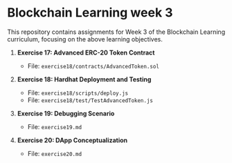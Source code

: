 # Blockchain Learning week 3

This repository contains assignments for Week 3 of the Blockchain Learning curriculum, focusing on the above learning objectives.

1. **Exercise 17: Advanced ERC-20 Token Contract**
    - File: `exercise18/contracts/AdvancedToken.sol`

2. **Exercise 18: Hardhat Deployment and Testing**
    - File: `exercise18/scripts/deploy.js`
    - File: `exercise18/test/TestAdvancedToken.js`

3. **Exercise 19: Debugging Scenario**
    - File: `exercise19.md`

4. **Exercise 20: DApp Conceptualization**
    - File: `exercise20.md`